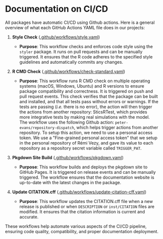 # Documentation on CI/CD

All packages have automatic CI/CD using Github actions. Here is a general overview of what each GitHub Actions YAML file does in our projects:

1. **Style Check** ([.github/workflows/style.yaml](https://github.com/SticsRPacks/SticsRFiles/tree/main/.github/workflows/style.yaml))
   - **Purpose**: This workflow checks and enforces code style using the `styler` package. It runs on pull requests and can be manually triggered. It ensures that the R code adheres to the specified style guidelines and automatically commits any changes.

2. **R CMD Check** ([.github/workflows/check-standard.yaml](https://github.com/SticsRPacks/SticsRFiles/tree/main/.github/workflows/check-standard.yaml))
   - **Purpose**: This workflow runs R CMD check on multiple operating systems (macOS, Windows, Ubuntu) and R versions to ensure package compatibility and correctness. It is triggered on push and pull request events. This check verifies that the package can be built and installed, and that all tests pass without errors or warnings. If the tests are passing (*i.e.* there is no error), the action will then trigger the actions from another repository: SticsRTest, which provides more integrative tests by making real simulations with the model. The workflow uses the following Github action: `peter-evans/repository-dispatch`, which helps trigger actions from another repository. To setup this action, we need to use a personal access token. 
We use a "Fine-grained personal access token" that we setup in the personal repository of Rémi Vezy, and gave its value to each repository as a repository secret variable called `TRIGGER_PAT`.

3. **Pkgdown Site Build** ([.github/workflows/pkgdown.yaml](https://github.com/SticsRPacks/SticsRFiles/tree/main/.github/workflows/pkgdown.yaml))
   - **Purpose**: This workflow builds and deploys the pkgdown site to GitHub Pages. It is triggered on release events and can be manually triggered. The workflow ensures that the documentation website is up-to-date with the latest changes in the package.
 
4. **Update CITATION.cff** ([.github/workflows/update-citation-cff.yaml](https://github.com/SticsRPacks/SticsRFiles/tree/main/.github/workflows/update-citation-cff.yaml))
   - **Purpose**: This workflow updates the CITATION.cff file when a new release is published or when `DESCRIPTION` or `inst/CITATION` files are modified. It ensures that the citation information is current and accurate.

These workflows help automate various aspects of the CI/CD pipeline, ensuring code quality, compatibility, and proper documentation deployment.
